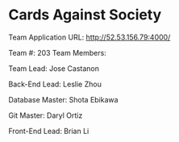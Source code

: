 # Cards Against Society

Team Application URL: http://52.53.156.79:4000/

Team #: 203
Team Members:

Team Lead: Jose Castanon

Back-End Lead: Leslie Zhou

Database Master: Shota Ebikawa

Git Master: Daryl Ortiz

Front-End Lead: Brian Li
